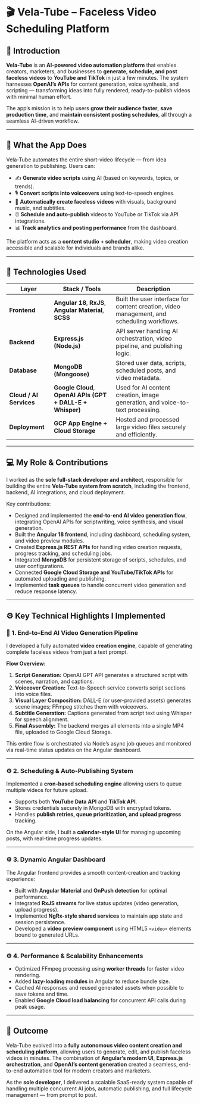# 🎬 Vela-Tube – Faceless Video Scheduling Platform

## 🚀 Introduction

**Vela-Tube** is an **AI-powered video automation platform** that enables creators, marketers, and businesses to **generate, schedule, and post faceless videos** to **YouTube and TikTok** in just a few minutes.
The system harnesses **OpenAI’s APIs** for content generation, voice synthesis, and scripting — transforming ideas into fully rendered, ready-to-publish videos with minimal human effort.

The app’s mission is to help users **grow their audience faster**, **save production time**, and **maintain consistent posting schedules**, all through a seamless AI-driven workflow.

---

## 🧠 What the App Does

Vela-Tube automates the entire short-video lifecycle — from idea generation to publishing.
Users can:

* ✍️ **Generate video scripts** using AI (based on keywords, topics, or trends).
* 🎙️ **Convert scripts into voiceovers** using text-to-speech engines.
* 🎥 **Automatically create faceless videos** with visuals, background music, and subtitles.
* ⏰ **Schedule and auto-publish** videos to YouTube or TikTok via API integrations.
* 📊 **Track analytics and posting performance** from the dashboard.

The platform acts as a **content studio + scheduler**, making video creation accessible and scalable for individuals and brands alike.

---

## 🧩 Technologies Used

| Layer                   | Stack / Tools                                              | Description                                                                                |
| ----------------------- | ---------------------------------------------------------- | ------------------------------------------------------------------------------------------ |
| **Frontend**            | **Angular 18**, **RxJS**, **Angular Material**, **SCSS**   | Built the user interface for content creation, video management, and scheduling workflows. |
| **Backend**             | **Express.js (Node.js)**                                   | API server handling AI orchestration, video pipeline, and publishing logic.                |
| **Database**            | **MongoDB (Mongoose)**                                     | Stored user data, scripts, scheduled posts, and video metadata.                            |
| **Cloud / AI Services** | **Google Cloud**, **OpenAI APIs (GPT + DALL-E + Whisper)** | Used for AI content creation, image generation, and voice-to-text processing.              |
| **Deployment**          | **GCP App Engine + Cloud Storage**                         | Hosted and processed large video files securely and efficiently.                           |

---

## 💻 My Role & Contributions

I worked as the **sole full-stack developer and architect**, responsible for building the entire **Vela-Tube system from scratch**, including the frontend, backend, AI integrations, and cloud deployment.

Key contributions:

* Designed and implemented the **end-to-end AI video generation flow**, integrating OpenAI APIs for scriptwriting, voice synthesis, and visual generation.
* Built the **Angular 18 frontend**, including dashboard, scheduling system, and video preview modules.
* Created **Express.js REST APIs** for handling video creation requests, progress tracking, and scheduling jobs.
* Integrated **MongoDB** for persistent storage of scripts, schedules, and user configurations.
* Connected **Google Cloud Storage and YouTube/TikTok APIs** for automated uploading and publishing.
* Implemented **task queues** to handle concurrent video generation and reduce response latency.

---

## ⚙️ Key Technical Highlights I Implemented

### 🧩 1. End-to-End AI Video Generation Pipeline

I developed a fully automated **video creation engine**, capable of generating complete faceless videos from just a text prompt.

**Flow Overview:**

1. **Script Generation:**
   OpenAI GPT API generates a structured script with scenes, narration, and captions.
2. **Voiceover Creation:**
   Text-to-Speech service converts script sections into voice files.
3. **Visual Layer Composition:**
   DALL-E (or user-provided assets) generates scene images; FFmpeg stitches them with voiceovers.
4. **Subtitle Generation:**
   Captions generated from script text using Whisper for speech alignment.
5. **Final Assembly:**
   The backend merges all elements into a single MP4 file, uploaded to Google Cloud Storage.

This entire flow is orchestrated via Node’s async job queues and monitored via real-time status updates on the Angular dashboard.

---

### ⚙️ 2. Scheduling & Auto-Publishing System

Implemented a **cron-based scheduling engine** allowing users to queue multiple videos for future upload.

* Supports both **YouTube Data API** and **TikTok API**.
* Stores credentials securely in MongoDB with encrypted tokens.
* Handles **publish retries, queue prioritization, and upload progress** tracking.

On the Angular side, I built a **calendar-style UI** for managing upcoming posts, with real-time progress updates.

---

### ⚙️ 3. Dynamic Angular Dashboard

The Angular frontend provides a smooth content-creation and tracking experience:

* Built with **Angular Material** and **OnPush detection** for optimal performance.
* Integrated **RxJS streams** for live status updates (video generation, upload progress).
* Implemented **NgRx-style shared services** to maintain app state and session persistence.
* Developed a **video preview component** using HTML5 `<video>` elements bound to generated URLs.

---

### ⚙️ 4. Performance & Scalability Enhancements

* Optimized FFmpeg processing using **worker threads** for faster video rendering.
* Added **lazy-loading modules** in Angular to reduce bundle size.
* Cached AI responses and reused generated assets when possible to save tokens and time.
* Enabled **Google Cloud load balancing** for concurrent API calls during peak usage.

---

## 🏁 Outcome

Vela-Tube evolved into a **fully autonomous video content creation and scheduling platform**, allowing users to generate, edit, and publish faceless videos in minutes.
The combination of **Angular’s modern UI**, **Express.js orchestration**, and **OpenAI’s content generation** created a seamless, end-to-end automation tool for modern creators and marketers.

As the **sole developer**, I delivered a scalable SaaS-ready system capable of handling multiple concurrent AI jobs, automatic publishing, and full lifecycle management — from prompt to post.
